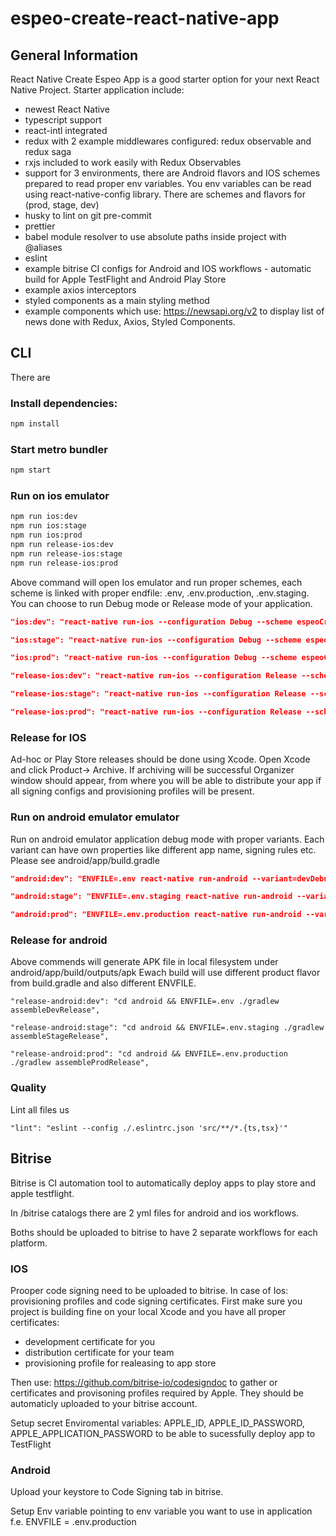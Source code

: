 # espeo-create-react-native-app

## General Information

React Native Create Espeo App is a good starter option for your next React Native Project.
Starter application include:

- newest React Native
- typescript support
- react-intl integrated
- redux with 2 example middlewares configured: redux observable and redux saga
- rxjs included to work easily with Redux Observables
- support for 3 environments, there are Android flavors and IOS schemes prepared to read proper env variables. You env variables can be read using react-native-config library. There are schemes and flavors for (prod, stage, dev)
- husky to lint on git pre-commit
- prettier
- babel module resolver to use absolute paths inside project with @aliases
- eslint
- example bitrise CI configs for Android and IOS workflows - automatic build for Apple TestFlight and Android Play Store
- example axios interceptors
- styled components as a main styling method
- example components which use: https://newsapi.org/v2 to display list of news done with Redux, Axios, Styled Components.

## CLI

There are

### Install dependencies:

```bash
npm install
```

### Start metro bundler

```bash
npm start
```

### Run on ios emulator

```bash
npm run ios:dev
npm run ios:stage
npm run ios:prod
npm run release-ios:dev
npm run release-ios:stage
npm run release-ios:prod
```

Above command will open Ios emulator and run proper schemes, each scheme is linked with proper endfile: .env, .env.production, .env.staging. You can choose to run Debug mode or Release mode of your application.

```json
"ios:dev": "react-native run-ios --configuration Debug --scheme espeoCreateReactNativeApp-DEV",

"ios:stage": "react-native run-ios --configuration Debug --scheme espeoCreateReactNativeApp-STAGE",

"ios:prod": "react-native run-ios --configuration Debug --scheme espeoCreateReactNativeApp-PROD",

"release-ios:dev": "react-native run-ios --configuration Release --scheme espeoCreateReactNativeApp-DEV",

"release-ios:stage": "react-native run-ios --configuration Release --scheme espeoCreateReactNativeApp-STAGE",

"release-ios:prod": "react-native run-ios --configuration Release --scheme espeoCreateReactNativeApp-PROD",
```

### Release for IOS

Ad-hoc or Play Store releases should be done using Xcode. Open Xcode and click Product-> Archive.
If archiving will be successful Organizer window should appear, from where you will be able to distribute your app if all signing configs and provisioning profiles will be present.

### Run on android emulator emulator

Run on android emulator application debug mode with proper variants. Each variant can have own properties like different app name, signing rules etc. Please see android/app/build.gradle

```json
"android:dev": "ENVFILE=.env react-native run-android --variant=devDebug --appIdSuffix=dev",

"android:stage": "ENVFILE=.env.staging react-native run-android --variant=stageDebug --appIdSuffix=stage",

"android:prod": "ENVFILE=.env.production react-native run-android --variant=prodDebug --appIdSuffix=prod",
```

### Release for android

Above commends will generate APK file in local filesystem under android/app/build/outputs/apk
Ewach build will use different product flavor from build.gradle and also different ENVFILE.

```
"release-android:dev": "cd android && ENVFILE=.env ./gradlew assembleDevRelease",

"release-android:stage": "cd android && ENVFILE=.env.staging ./gradlew assembleStageRelease",

"release-android:prod": "cd android && ENVFILE=.env.production ./gradlew assembleProdRelease",
```

### Quality

Lint all files us

```
"lint": "eslint --config ./.eslintrc.json 'src/**/*.{ts,tsx}'"

```

## Bitrise

Bitrise is CI automation tool to automatically deploy apps to play store and apple testflight.

In /bitrise catalogs there are 2 yml files for android and ios workflows.

Boths should be uploaded to bitrise to have 2 separate workflows for each platform.

### IOS

Prooper code signing need to be uploaded to bitrise. In case of Ios: provisioning profiles and code signing certificates. First make sure you project is building fine on your local Xcode and you have all proper certificates:

- development certificate for you
- distribution certificate for your team
- provisioning profile for realeasing to app store

Then use: https://github.com/bitrise-io/codesigndoc to gather or certificates and provisoning profiles required by Apple. They should be automaticly uploaded to your bitrise account.

Setup secret Enviromental variables: APPLE_ID, APPLE_ID_PASSWORD, APPLE_APPLICATION_PASSWORD to be able to sucessfully deploy app to TestFlight

### Android

Upload your keystore to Code Signing tab in bitrise.

Setup Env variable pointing to env variable you want to use in application f.e. ENVFILE = .env.production
